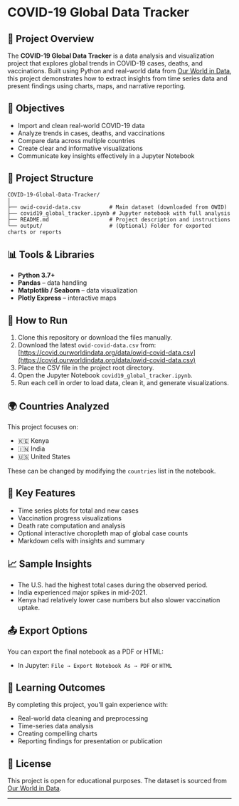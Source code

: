# COVID-19 Global Data Tracker

## 📌 Project Overview

The **COVID-19 Global Data Tracker** is a data analysis and visualization project that explores global trends in COVID-19 cases, deaths, and vaccinations. Built using Python and real-world data from [Our World in Data](https://ourworldindata.org/covid-data), this project demonstrates how to extract insights from time series data and present findings using charts, maps, and narrative reporting.

## 🎯 Objectives

* Import and clean real-world COVID-19 data
* Analyze trends in cases, deaths, and vaccinations
* Compare data across multiple countries
* Create clear and informative visualizations
* Communicate key insights effectively in a Jupyter Notebook

## 📂 Project Structure

```
COVID-19-Global-Data-Tracker/
│
├── owid-covid-data.csv         # Main dataset (downloaded from OWID)
├── covid19_global_tracker.ipynb # Jupyter notebook with full analysis
├── README.md                   # Project description and instructions
└── output/                     # (Optional) Folder for exported charts or reports
```

## 📊 Tools & Libraries

* **Python 3.7+**
* **Pandas** – data handling
* **Matplotlib / Seaborn** – data visualization
* **Plotly Express** – interactive maps

## 🔧 How to Run

1. Clone this repository or download the files manually.
2. Download the latest `owid-covid-data.csv` from:
   [https://covid.ourworldindata.org/data/owid-covid-data.csv](https://covid.ourworldindata.org/data/owid-covid-data.csv)
3. Place the CSV file in the project root directory.
4. Open the Jupyter Notebook `covid19_global_tracker.ipynb`.
5. Run each cell in order to load data, clean it, and generate visualizations.

## 🌍 Countries Analyzed

This project focuses on:

* 🇰🇪 Kenya
* 🇮🇳 India
* 🇺🇸 United States

These can be changed by modifying the `countries` list in the notebook.

## 📌 Key Features

* Time series plots for total and new cases
* Vaccination progress visualizations
* Death rate computation and analysis
* Optional interactive choropleth map of global case counts
* Markdown cells with insights and summary

## 📈 Sample Insights

* The U.S. had the highest total cases during the observed period.
* India experienced major spikes in mid-2021.
* Kenya had relatively lower case numbers but also slower vaccination uptake.

## 📤 Export Options

You can export the final notebook as a PDF or HTML:

* In Jupyter: `File → Export Notebook As → PDF` or `HTML`

## 🧠 Learning Outcomes

By completing this project, you'll gain experience with:

* Real-world data cleaning and preprocessing
* Time-series data analysis
* Creating compelling charts
* Reporting findings for presentation or publication

## 📃 License

This project is open for educational purposes. The dataset is sourced from [Our World in Data](https://ourworldindata.org/covid-data).

---
